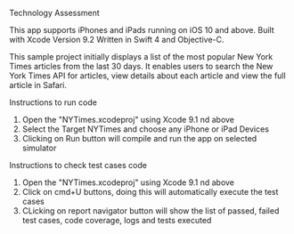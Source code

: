 
Technology Assessment

This app supports iPhones and iPads running on iOS 10 and above.
Built with Xcode Version 9.2 Written in Swift 4 and Objective-C.

This sample project initially displays a list of the most popular New York Times articles from the last 30 days. It enables users to search the New York Times API for articles, view details about each article and view the full article in Safari.

Instructions to run code

1) Open the "NYTimes.xcodeproj" using Xcode 9.1 nd above
2) Select the Target NYTimes and choose any iPhone or iPad Devices
3) Clicking on Run button will compile and run the app on selected simulator

Instructions to check test cases code

1) Open the "NYTimes.xcodeproj" using Xcode 9.1 nd above
2) Click on cmd+U buttons, doing this will automatically execute the test cases
3) CLicking on  report navigator button will show the list of passed, failed test cases, code coverage, logs and tests executed

